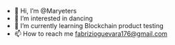 - 👋 Hi, I’m @Maryeters
- 👀 I’m interested in dancing
- 🌱 I’m currently learning Blockchain product testing
- 📫 How to reach me fabrizioguevara176@gmail.com


<!---
Maryeters/Maryeters is a ✨ special ✨ repository because its `README.md` (this file) appears on your GitHub profile.
You can click the Preview link to take a look at your changes.
--->
